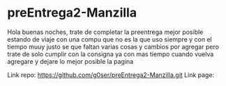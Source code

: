 # preEntrega2-Manzilla

Hola buenas noches, trate de completar la preentrega mejor posible estando de viaje con una compu que no es la que uso siempre y con el tiempo muuy justo 
se que faltan varias cosas y cambios por agregar pero trate de solo cumplir con la consigna
ya con mas tiempo cuando vuelva agregare y dejare lo mejor posible la pagina

Link repo: https://github.com/g0ser/preEntrega2-Manzilla.git
Link page:
